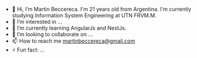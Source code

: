 - 👋 Hi, I’m Martin Beccereca. I'm 21 years old from Argentina. I'm currently studying Information System Engineering at UTN FRVM.M.
- 👀 I’m interested in ...
- 🌱 I’m currently learning AngularJs and NestJs.
- 💞️ I’m looking to collaborate on ...
- 📫 How to reach me martinbeccereca@gmail.com
- ⚡ Fun fact: ...

<!---
MartinBeccereca/MartinBeccereca is a ✨ special ✨ repository because its `README.md` (this file) appears on your GitHub profile.
You can click the Preview link to take a look at your changes.
--->
